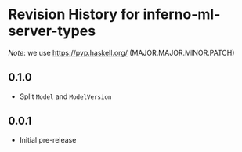 # Revision History for inferno-ml-server-types
*Note*: we use https://pvp.haskell.org/ (MAJOR.MAJOR.MINOR.PATCH)

## 0.1.0
* Split `Model` and `ModelVersion`

## 0.0.1
* Initial pre-release
